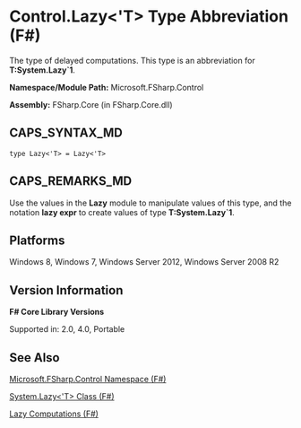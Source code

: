 # Control.Lazy<'T> Type Abbreviation (F#)

The type of delayed computations. This type is an abbreviation for **T:System.Lazy&#96;1**.

**Namespace/Module Path:** Microsoft.FSharp.Control

**Assembly:** FSharp.Core (in FSharp.Core.dll)


## CAPS_SYNTAX_MD

```
type Lazy<'T> = Lazy<'T>
```

## CAPS_REMARKS_MD
Use the values in the **Lazy** module to manipulate values of this type, and the notation **lazy expr** to create values of type **T:System.Lazy&#96;1**.


## Platforms
Windows 8, Windows 7, Windows Server 2012, Windows Server 2008 R2


## Version Information
**F# Core Library Versions**

Supported in: 2.0, 4.0, Portable




## See Also
[Microsoft.FSharp.Control Namespace &#40;F&#35;&#41;](Microsoft.FSharp.Control+Namespace+%28F%23%29.md)

[System.Lazy&#60;'T&#62; Class &#40;F&#35;&#41;](System.Lazy%3C%27T%3E+Class+%28F%23%29.md)

[Lazy Computations &#40;F&#35;&#41;](Lazy+Computations+%28F%23%29.md)

